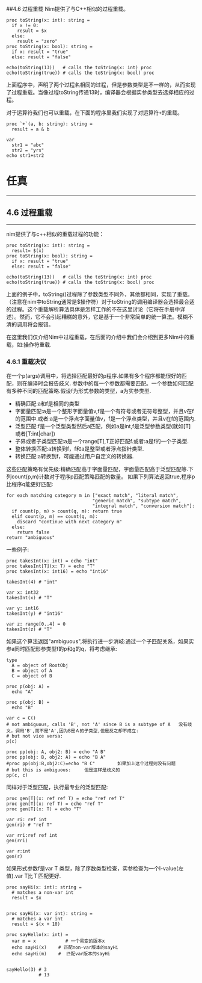 ##4.6 过程重载
Nim提供了与C++相似的过程重载。

    proc toString(x: int): string = 
      if x != 0:
        result = $x 
      else:
        result = "zero"
    proc toString(x: bool): string =
      if x: result = "true"
      else: result = "false"
    
    echo(toString(13))   # calls the toString(x: int) proc
    echo(toString(true)) # calls the toString(x: bool) proc

上面程序中，声明了两个过程名相同的过程，但是参数类型是不一样的，从而实现了过程重载。当像过程toString传递13时，编译器会根据实参类型去选择相应的过程。
     
对于运算符我们也可以重载，在下面的程序里我们实现了对运算符`+`的重载。

    proc `+`(a, b: string): string =
      result = a & b
    
    var
      str1 = "abc"
      str2 = "yrs"
    echo str1+str2

# 任真
***
## 4.6  过程重载
***
nim提供了与c++相似的重载过程的功能：
```
proc toString(x: int): string = 
  result= $(x)
proc toString(x: bool): string =
  if x: result = "true"
  else: result = "false"

echo(toString(13))   # calls the toString(x: int) proc
echo(toString(true)) # calls the toString(x: bool) proc
```
上面的例子中，toString()过程除了参数类型不同外，其他都相同，实现了重载。
（注意在nim中toString通常是$操作符）对于toString的调用编译器会选择最合适的过程。这个重载解析算法具体是怎样工作的不在这里讨论（它将在手册中详述）。然而，它不会引起糟糕的意外，它是基于一个非常简单的统一算法。模糊不清的调用将会报错。

在这里我们仅介绍Nim中过程重载，在后面的介绍中我们会介绍到更多Nim中的重载，如:操作符重载.
### 4.6.1 重载决议
在一个p(args)调用中，将选择匹配最好的p程序.如果有多个程序都能很好的匹配，则在编译时会报告歧义.
参数中的每一个参数都需要匹配。一个参数如何匹配有多种不同的匹配策略.假设f为形式参数的类型，a为实参类型.
* 精确匹配:a和f是相同的类型
* 字面量匹配:a是一个整形字面量值v,f是一个有符号或者无符号整型，并且v在f的范围中.或者:a是一个浮点字面量值v，f是一个浮点类型，并且v在f的范围内.
* 泛型匹配:f是一个泛型类型然后a匹配，例如a是int,f是泛型参数类型(就如[T]或者[T:int|char])
* 子界或者子类型匹配:a是一个range[T],T正好匹配f.或者:a是f的一个子类型.
* 整体转换匹配:a转换到f，f和a是整型或者浮点指针类型.
* 转换匹配:a转换到f，可能通过用户自定义的转换器.

这些匹配策略有优先级:精确匹配高于字面量匹配，字面量匹配高于泛型匹配等.下列count(p,m)计数对于程序p匹配策略匹配的数量。
如果下列算法返回true,程序p比程序q能更好匹配:
```
for each matching category m in ["exact match", "literal match",
                                "generic match", "subtype match",
                                "integral match", "conversion match"]:
  if count(p, m) > count(q, m): return true
  elif count(p, m) == count(q, m):
    discard "continue with next category m"
  else:
    return false
return "ambiguous"
```
一些例子:
```
proc takesInt(x: int) = echo "int"
proc takesInt[T](x: T) = echo "T"
proc takesInt(x: int16) = echo "int16"

takesInt(4) # "int"

var x: int32
takesInt(x) # "T"

var y: int16
takesInt(y) # "int16"

var z: range[0..4] = 0
takesInt(z) # "T"
```
如果这个算法返回"ambiguous",将执行进一步消岐:通过一个子匹配关系，如果实参a同时匹配形参类型f的p和g的q，将考虑继承:
```
type
  A = object of RootObj
  B = object of A
  C = object of B

proc p(obj: A) =
  echo "A"

proc p(obj: B) =
  echo "B"

var c = C()
# not ambiguous, calls 'B', not 'A' since B is a subtype of A   没有歧义，调用'B',而不是'A',因为B是Ａ的子类型,但是反之却不成立:
# but not vice versa:
p(c)

proc pp(obj: A, obj2: B) = echo "A B"
proc pp(obj: B, obj2: A) = echo "B A"
#proc pp(obj:B,obj2:C)=echo "B C"　　　　　如果加上这个过程则没有问题
# but this is ambiguous:　　　但是这样是歧义的
pp(c, c)
```
同样对于泛型匹配，执行最专业的泛型匹配:
```
proc gen[T](x: ref ref T) = echo "ref ref T"
proc gen[T](x: ref T) = echo "ref T"
proc gen[T](x: T) = echo "T"

var ri: ref int
gen(ri) # "ref T"

var rri:ref ref int
gen(rri)

var r:int
gen(r)
```
如果形式参数f是var T 类型，除了序数类型检查，实参检查为一个l-value(左值).var T比Ｔ匹配更好.
```
proc sayHi(x: int): string =
  # matches a non-var int
  result = $x


proc sayHi(x: var int): string =
  # matches a var int
  result = $(x + 10)

proc sayHello(x: int) =
  var m = x 　　　　　　# 一个易变的版本x
  echo sayHi(x) 　　# 匹配non-var版本的sayHi
  echo sayHi(m) 　　#  匹配var版本的sayHi


sayHello(3) # 3
            # 13
```
